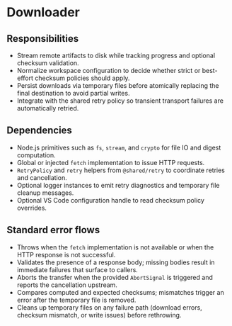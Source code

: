 # Downloader

## Responsibilities
- Stream remote artifacts to disk while tracking progress and optional checksum validation.
- Normalize workspace configuration to decide whether strict or best-effort checksum policies should apply.
- Persist downloads via temporary files before atomically replacing the final destination to avoid partial writes.
- Integrate with the shared retry policy so transient transport failures are automatically retried.

## Dependencies
- Node.js primitives such as `fs`, `stream`, and `crypto` for file IO and digest computation.
- Global or injected `fetch` implementation to issue HTTP requests.
- `RetryPolicy` and `retry` helpers from `@shared/retry` to coordinate retries and cancellation.
- Optional logger instances to emit retry diagnostics and temporary file cleanup messages.
- Optional VS Code configuration handle to read checksum policy overrides.

## Standard error flows
- Throws when the `fetch` implementation is not available or when the HTTP response is not successful.
- Validates the presence of a response body; missing bodies result in immediate failures that surface to callers.
- Aborts the transfer when the provided `AbortSignal` is triggered and reports the cancellation upstream.
- Compares computed and expected checksums; mismatches trigger an error after the temporary file is removed.
- Cleans up temporary files on any failure path (download errors, checksum mismatch, or write issues) before rethrowing.
